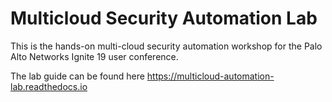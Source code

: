 # Multicloud Security Automation Lab

This is the hands-on multi-cloud security automation workshop for the Palo Alto Networks Ignite 19 user conference.

The lab guide can be found here https://multicloud-automation-lab.readthedocs.io
